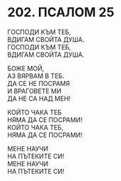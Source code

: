 # 202. ПСАЛОМ 25  
  
ГОСПОДИ КЪМ ТЕБ,  
ВДИГАМ СВОЙТА ДУША.  
ГОСПОДИ КЪМ ТЕБ,  
ВДИГАМ СВОЙТА ДУША.  
  
БОЖЕ МОЙ,  
АЗ ВЯРВАМ В ТЕБ.  
ДА СЕ НЕ ПОСРАМЯ  
И ВРАГОВЕТЕ МИ  
ДА НЕ СА НАД МЕН!  
  
КОЙТО ЧАКА ТЕБ  
НЯМА ДА СЕ ПОСРАМИ!  
КОЙТО ЧАКА ТЕБ,  
НЯМА ДА СЕ ПОСРАМИ!  
  
МЕНЕ НАУЧИ  
НА ПЪТЕКИТЕ СИ!  
МЕНЕ НАУЧИ  
НА ПЪТЕКИТЕ СИ!  
